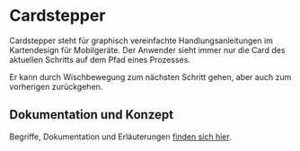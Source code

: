 # Cardstepper

Cardstepper steht für graphisch vereinfachte Handlungsanleitungen im Kartendesign für Mobilgeräte. Der Anwender sieht immer nur die Card des aktuellen Schritts auf dem Pfad eines Prozesses.

Er kann durch Wischbewegung zum nächsten Schritt gehen, aber auch zum vorherigen zurückgehen.

## Dokumentation und Konzept

Begriffe, Dokumentation und Erläuterungen [finden sich hier](./documentation/cardstepper.adoc).
